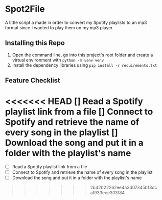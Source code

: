 # Spot2File

A little script a made in order to convert my Spotify playlists to an mp3 format since I wanted to play them on my mp3 player.

## Installing this Repo

1. Open the command line, go into this project's root folder and create a virtual environment with `python -m venv venv`
2. Install the dependency libraries using `pip install -r requirements.txt`

## Feature Checklist

<<<<<<< HEAD
[] Read a Spotify playlist link from a file
[] Connect to Spotify and retrieve the name of every song in the playlist
[] Download the song and put it in a folder with the playlist's name
=======
- [ ] Read a Spotify playlist link from a file
- [ ] Connect to Spotify and retrieve the name of every song in the playlist
- [ ] Download the song and put it in a folder with the playlist's name
>>>>>>> 2b42b22262ee4a3d07345bf3dcaf933ece303f84
